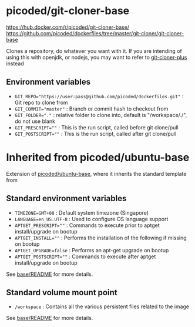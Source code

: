 # picoded/git-cloner-base

https://hub.docker.com/r/picoded/git-cloner-base/
https://github.com/picoded/dockerfiles/tree/master/git-cloner/git-cloner-base

Clones a repository, do whatever you want with it. If you are intending of using this with 
openjdk, or nodejs, you may want to refer to [git-cloner-plus](https://hub.docker.com/r/picoded/git-cloner-plus/) instead

## Environment variables

+ `GIT_REPO="https://user:pass@github.com/picoded/dockerfiles.git"` : Git repo to clone from
+ `GIT_COMMIT="master"` : Branch or commit hash to checkout from
+ `GIT_FOLDER="."` : relative folder to clone into, default is "/workspace/./", do not use blank
+ `GIT_PRESCRIPT=""` : This is the run script, called before git clone/pull
+ `GIT_POSTSCRIPT=""` : This is the run script, called after git clone/pull

# Inherited from picoded/ubuntu-base

Extension of [picoded/ubuntu-base](https://hub.docker.com/r/picoded/ubuntu-base/), 
where it inherits the standard template from

## Standard environment variables

+ `TIMEZONE=GMT+08` : Default system timezone (Singapore)
+ `LANGUAGE=en_US.UTF-8` : Used to configure OS language support
+ `APTGET_PRESCRIPT=""` : Commands to execute prior to aptget install/upgrade on bootup
+ `APTGET_INSTALL=""` : Performs the installation of the following if missing on bootup
+ `APTGET_UPGRADE=false` : Performs an apt-get upgrade on bootup
+ `APTGET_POSTSCRIPT=""` : Commands to execute after aptget install/upgrade on bootup

See [base/README](https://github.com/picoded/dockerfiles/tree/master/base) for more details.

## Standard volume mount point

+ `/workspace` : Contains all the various persistent files related to the image

See [base/README](https://github.com/picoded/dockerfiles/tree/master/base) for more details.
